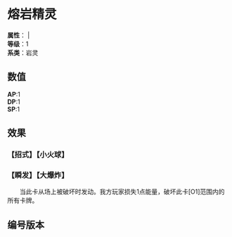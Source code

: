 <script setup>
let list = [
    { number: "SP02-012", url: "/packs/SP02" }
]
</script>

# 熔岩精灵

**属性**：<CardAttribute text="火"/> | <CardAttribute text="土"/><br/>
**等级**：1<br/>
**系类**：岩灵

## 数值

**AP**:1<br/>
**DP**:1<br/>
**SP**:1

## 效果

### 【招式】【小火球】

### 【瞬发】【大爆炸】

&emsp;&emsp;当此卡从场上被破坏时发动。我方玩家损失1点能量，破坏此卡[O1]范围内的所有卡牌。

## 编号版本

<CardNumberBox :list="list"/>